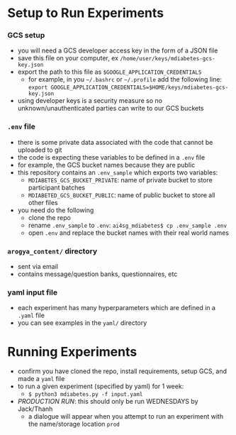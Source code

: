# Setup to Run Experiments

### GCS setup
- you will need a GCS developer access key in the form of a JSON file
- save this file on your computer, ex `/home/user/keys/mdiabetes-gcs-key.json`
- export the path to this file as `$GOOGLE_APPLICATION_CREDENTIALS`
    - for example, in you `~/.bashrc` or `~/.profile` add the following line:
        `export GOOGLE_APPLICATION_CREDENTIALS=$HOME/keys/mdiabetes-gcs-key.json`
- using developer keys is a security measure so no unknown/unauthenticated parties can write to our GCS buckets

### `.env` file
- there is some private data associated with the code that cannot be uploaded to git
- the code is expecting these variables to be defined in a `.env` file
- for example, the GCS bucket names because they are public
- this repository contains an `.env_sample` which exports two variables:
    - `MDIABETES_GCS_BUCKET_PRIVATE`: name of private bucket to store participant batches 
    - `MDIABETED_GCS_BUCKET_PUBLIC`: name of public bucket to store all other files
- you need do the following
    - clone the repo
    - rename `.env_sample` to `.env`: `ai4sg_mdiabetes$ cp .env_sample .env`
    - open `.env` and replace the bucket names with their real world names

### `arogya_content/` directory
- sent via email
- contains message/question banks, questionnaires, etc

### yaml input file
- each experiment has many hyperparameters which are defined in a `.yaml` file
- you can see examples in the `yaml/` directory

# Running Experiments
- confirm you have cloned the repo, install requirements, setup GCS, and made a `yaml` file
- to run a given experiment (specified by yaml) for 1 week:
    - `$ python3 mdiabetes.py -f input.yaml`
- *PRODUCTION RUN*: this should only be run WEDNESDAYS by Jack/Thanh
    - a dialogue will appear when you attempt to run an experiment with the name/storage location `prod`

